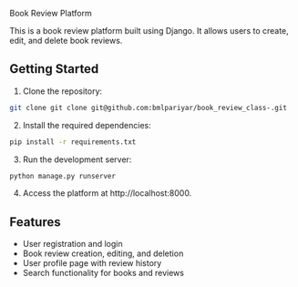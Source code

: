 Book Review Platform

This is a book review platform built using Django. It allows users to create, edit, and delete book reviews.

## Getting Started

1. Clone the repository:

```bash
git clone git clone git@github.com:bmlpariyar/book_review_class-.git
```

2. Install the required dependencies:

```bash 
pip install -r requirements.txt
```

3. Run the development server:

```bash
python manage.py runserver
```

4. Access the platform at http://localhost:8000.

## Features

- User registration and login
- Book review creation, editing, and deletion
- User profile page with review history
- Search functionality for books and reviews

